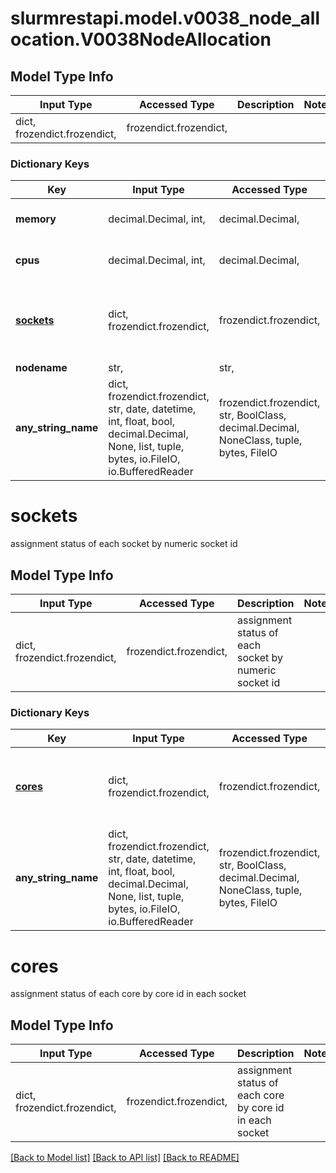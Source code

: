 # slurmrestapi.model.v0038_node_allocation.V0038NodeAllocation

## Model Type Info
Input Type | Accessed Type | Description | Notes
------------ | ------------- | ------------- | -------------
dict, frozendict.frozendict,  | frozendict.frozendict,  |  | 

### Dictionary Keys
Key | Input Type | Accessed Type | Description | Notes
------------ | ------------- | ------------- | ------------- | -------------
**memory** | decimal.Decimal, int,  | decimal.Decimal,  | amount of assigned job memory | [optional] 
**cpus** | decimal.Decimal, int,  | decimal.Decimal,  | number of assigned job CPUs | [optional] 
**[sockets](#sockets)** | dict, frozendict.frozendict,  | frozendict.frozendict,  | assignment status of each socket by numeric socket id | [optional] 
**nodename** | str,  | str,  | node name | [optional] 
**any_string_name** | dict, frozendict.frozendict, str, date, datetime, int, float, bool, decimal.Decimal, None, list, tuple, bytes, io.FileIO, io.BufferedReader | frozendict.frozendict, str, BoolClass, decimal.Decimal, NoneClass, tuple, bytes, FileIO | any string name can be used but the value must be the correct type | [optional]

# sockets

assignment status of each socket by numeric socket id

## Model Type Info
Input Type | Accessed Type | Description | Notes
------------ | ------------- | ------------- | -------------
dict, frozendict.frozendict,  | frozendict.frozendict,  | assignment status of each socket by numeric socket id | 

### Dictionary Keys
Key | Input Type | Accessed Type | Description | Notes
------------ | ------------- | ------------- | ------------- | -------------
**[cores](#cores)** | dict, frozendict.frozendict,  | frozendict.frozendict,  | assignment status of each core by core id in each socket | [optional] 
**any_string_name** | dict, frozendict.frozendict, str, date, datetime, int, float, bool, decimal.Decimal, None, list, tuple, bytes, io.FileIO, io.BufferedReader | frozendict.frozendict, str, BoolClass, decimal.Decimal, NoneClass, tuple, bytes, FileIO | any string name can be used but the value must be the correct type | [optional]

# cores

assignment status of each core by core id in each socket

## Model Type Info
Input Type | Accessed Type | Description | Notes
------------ | ------------- | ------------- | -------------
dict, frozendict.frozendict,  | frozendict.frozendict,  | assignment status of each core by core id in each socket | 

[[Back to Model list]](../../README.md#documentation-for-models) [[Back to API list]](../../README.md#documentation-for-api-endpoints) [[Back to README]](../../README.md)

